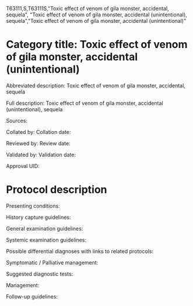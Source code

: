 T63111,S,T63111S,"Toxic effect of venom of gila monster, accidental, sequela", "Toxic effect of venom of gila monster, accidental (unintentional), sequela","Toxic effect of venom of gila monster, accidental (unintentional)"
# Category title: Toxic effect of venom of gila monster, accidental (unintentional)

Abbreviated description: Toxic effect of venom of gila monster, accidental, sequela

Full description: Toxic effect of venom of gila monster, accidental (unintentional), sequela

Sources:

Collated by:
Collation date:

Reviewed by:
Review date:

Validated by:
Validation date:

Approval UID:

# Protocol description

Presenting conditions:

History capture guidelines:

General examination guidelines:

Systemic examination guidelines:

Possible differential diagnoses with links to related protocols:

Symptomatic / Palliative management:

Suggested diagnostic tests:

Management:

Follow-up guidelines:
